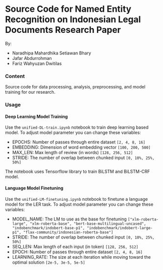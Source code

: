 # Source Code for Named Entity Recognition on Indonesian Legal Documents Research Paper
By:
* Naradhipa Mahardhika Setiawan Bhary
* Jafar Abdurrohman
* Fariz Wahyuzan Dwitilas

### Content
Source code for data processing, analysis, preprocessing, and model training for our research.

### Usage
#### Deep Learning Model Training
Use the ```unified-DL-train.ipynb``` notebook to train deep learning based model. To adjust model parameter you can change these variables:
* EPOCHS: Number of passes through entire dataset `[2, 4, 8, 16]`
* EMBEDDING: Dimension of word embedding vector `[100, 200, 500]`
* MAX_LEN: Max length of review (in words) `[128, 256, 512]`
* STRIDE: The number of overlap between chunked input `[0, 10%, 25%, 50%]`

The notebook uses Tensorflow library to train BiLSTM and BiLSTM-CRF model.

#### Language Model Finetuning
Use the ```unified-LM-finetuning.ipynb``` notebook to finetune a language model for the LER task. To adjust model parameter you can change these variables:
* MODEL_NAME: The LM to use as the base for finetuning `["xlm-roberta-large", "xlm-roberta-base", "bert-base-multilingual-uncased", "indobenchmark/indobert-base-p1", "indobenchmark/indobert-large-p1", "flax-community/indonesian-roberta-base"]`
* STRIDE: The number of overlap between chunked input `[0, 10%, 25%, 50%]`
* SEQ_LEN: Max length of each input (in token) `[128, 256, 512]`
* EPOCH: Number of passes through entire dataset `[2, 4, 8, 16]`
* LEARNING_RATE: The size at each iteration while moving toward the optimal solution `[2e-5, 3e-5, 5e-5]`
